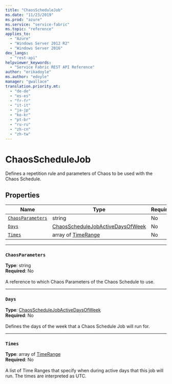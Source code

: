 ```yaml
---
title: "ChaosScheduleJob"
ms.date: "11/23/2019"
ms.prod: "azure"
ms.service: "service-fabric"
ms.topic: "reference"
applies_to: 
  - "Azure"
  - "Windows Server 2012 R2"
  - "Windows Server 2016"
dev_langs: 
  - "rest-api"
helpviewer_keywords: 
  - "Service Fabric REST API Reference"
author: "erikadoyle"
ms.author: "edoyle"
manager: "gwallace"
translation.priority.mt: 
  - "de-de"
  - "es-es"
  - "fr-fr"
  - "it-it"
  - "ja-jp"
  - "ko-kr"
  - "pt-br"
  - "ru-ru"
  - "zh-cn"
  - "zh-tw"
---
```

# ChaosScheduleJob

Defines a repetition rule and parameters of Chaos to be used with the Chaos Schedule.

## Properties
| Name | Type | Required |
| --- | --- | --- |
| [`ChaosParameters`](#chaosparameters) | string | No |
| [`Days`](#days) | [ChaosScheduleJobActiveDaysOfWeek](sfclient-model-chaosschedulejobactivedaysofweek.md) | No |
| [`Times`](#times) | array of [TimeRange](sfclient-model-timerange.md) | No |

____
### `ChaosParameters`
__Type__: string <br/>
__Required__: No<br/>
<br/>
A reference to which Chaos Parameters of the Chaos Schedule to use.


____
### `Days`
__Type__: [ChaosScheduleJobActiveDaysOfWeek](sfclient-model-chaosschedulejobactivedaysofweek.md) <br/>
__Required__: No<br/>
<br/>
Defines the days of the week that a Chaos Schedule Job will run for.

____
### `Times`
__Type__: array of [TimeRange](sfclient-model-timerange.md) <br/>
__Required__: No<br/>
<br/>
A list of Time Ranges that specify when during active days that this job will run. The times are interpreted as UTC.

